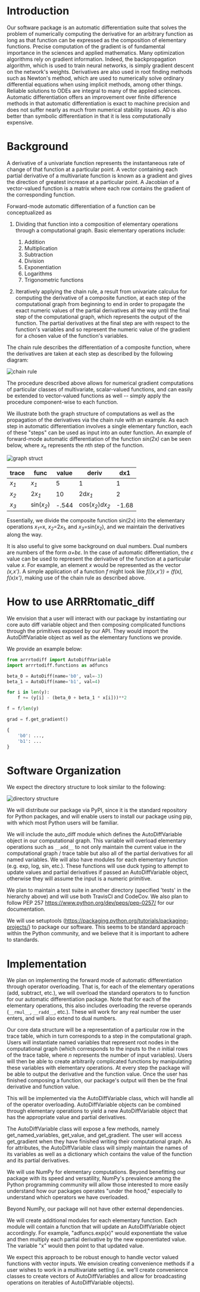 # Introduction

Our software package is an automatic differentiation suite that solves the problem of numerically computing the derivative for an arbitrary function as long as that function can be expressed as the composition of elementary functions. Precise computation of the gradient is of fundamental importance in the sciences and applied mathematics. Many optimization algorithms rely on gradient information. Indeed, the backpropagation algorithm, which is used to train neural networks, is simply gradient descent on the network's weights. Derivatives are also used in root finding methods such as Newton's method, which are used to numerically solve ordinary differential equations when using implicit methods, among other things. Reliable solutions to ODEs are integral to many of the applied sciences. Automatic differentiation offers an improvement over finite difference methods in that automatic differentiation is exact to machine precision and does not suffer nearly as much from numerical stability issues. AD is also better than symbolic differentiation in that it is less computationally expensive.

# Background

A derivative of a univariate function represents the instantaneous rate of change of that function at a particular point. A vector containing each partial derivative of a multivariate function is known as a gradient and gives the direction of greatest increase at a particular point. A Jacobian of a vector-valued function is a matrix where each row contains the gradient of the corresponding function.

Forward-mode automatic differentiation of a function can be conceptualized as 

1. Dividing that function into a composition of elementary operations through a computational graph. Basic elementary operations include:
    1. Addition
    2. Multiplication
    3. Subtraction
    4. Division
    5. Exponentiation
    6. Logarithms
    7. Trigonometric functions
    
2. Iteratively applying the chain rule, a result from univariate calculus for computing the derivative of a composite function, at each step of the computational graph from beginning to end in order to propagate the exact numeric values of the partial derivatives all the way until the final step of the computational graph, which represents the output of the function. The partial derivatives at the final step are with respect to the function's variables and so represent the numeric value of the gradient for a chosen value of the function's variables.

The chain rule describes the differentiation of a composite function, where the derivatives are taken at each step as described by the following diagram: 

![chain rule](./chain_rule.png)

The procedure described above allows for numerical gradient computations of particular classes of multivariate, scalar-valued functions, and can easily be extended to vector-valued functions as well -- simply apply the procedure component-wise to each function.

We illustrate both the graph structure of computations as well as the propagation of the derivatives via the chain rule with an example. As each step in automatic differentiation involves a single elementary function, each of these "steps" can be used as input into an outer function. An example of forward-mode automatic differentiation of the function *sin(2x)* can be seen below, where *x<sub>n</sub>* represents the *n*th step of the function. 

![graph struct](./graph_structure.PNG)

| trace | func        | value   | deriv                 |   dx1 |
|-------|-------------|---------|-----------------------|-------|
| *x<sub>1</sub>* | *x<sub>1</sub>*       | 5     | 1           |     1 |
| *x<sub>2</sub>* | 2*x<sub>1</sub>*      | 10    | 2d*x<sub>1</sub>*          |     2 |
| *x<sub>3</sub>* | sin(*x<sub>2</sub>*) | -.544 | cos(*x<sub>2</sub>*)*dx<sub>2</sub>* | -1.68 |

Essentially, we divide the composite function sin(2x) into the elementary operations *x<sub>1</sub>*=x, *x<sub>2</sub>*=2*x<sub>1</sub>*, and *x<sub>3</sub>*=sin(*x<sub>2</sub>*), and we maintain the derivatives along the way. 

It is also useful to give some background on dual numbers. Dual numbers are numbers of the form *a+bε*. In the case of automatic differentiation, the *ε* value can be used to represent the derivative of the function at a particular value *x*. For example, an element *x* would be represented as the vector *(x,x')*. A simple application of a function *f* might look like *f((x,x')) = (f(x), f(x)x')*, making use of the chain rule as described above. 

# How to use ARRRtomatic_diff

We envision that a user will interact with our package by instantiating our core auto diff variable object and then composing complicated functions through the primitives exposed by our API. They would import the AutoDiffVariable object as well as the elementary functions we provide.

We provide an example below:

```python
from arrrtodiff import AutoDiffVariable
import arrrtodiff.functions as adfuncs

beta_0 = AutoDiff(name='b0', val=-3)
beta_1 = AutoDiff(name='b1', val=4)

for i in len(y):
    f += (y[i] - (beta_0 + beta_1 * x[i]))**2

f = f/len(y)

grad = f.get_gradient()

{
    'b0': ...,
    'b1': ...
}
```

# Software Organization

We expect the directory structure to look similar to the following:

![directory structure](./directory_struct.png)

<!-- . -->
<!-- ├── ARRRtomatic_diff -->
<!-- │   ├── __init__.py -->
<!-- │   ├── auto_diff.py -->
<!-- │   ├── multivariate.py -->
<!-- │   └── functions -->
<!-- │       ├── __init__.py -->
<!-- │       ├── cos.py -->
<!-- │       ├── exp.py -->
<!-- │       ├── log.py -->
<!-- │       ├── sin.py -->
<!-- │       └── tan.py -->
<!-- ├── LICENSE -->
<!-- ├── README.md -->
<!-- ├── docs -->
<!-- │   └── milestone1.md -->
<!-- └── tests -->

We will distribute our package via PyPI, since it is the standard repository for Python packages, and will enable users to install our package using pip, with which most Python users will be familiar.  

We will include the auto_diff module which defines the AutoDiffVariable object in our computational graph. This variable will overload elementary operations such as `__add__` to not only maintain the current value in the computational graph / trace table but also all of the partial derivatives for all named variables. We will also have modules for each elementary function (e.g. exp, log, sin, etc.). These functions will use duck typing to attempt to update values and partial derivatives if passed an AutoDiffVariable object, otherwise they will assume the input is a numeric primitive.

We plan to maintain a test suite in another directory (specified 'tests' in the hierarchy above) and will use both TravisCI and CodeCov. We also plan to follow PEP 257 https://www.python.org/dev/peps/pep-0257/ for our documentation.

We will use setuptools (https://packaging.python.org/tutorials/packaging-projects/) to package our software. This seems to be standard approach within the Python community, and we believe that it is important to adhere to standards.


# Implementation

We plan on implementing the forward mode of automatic differentiation through operator overloading. That is, for each of the elementary operations (add, subtract, etc.), we will overload the standard operators to to function for our automatic differentiation package. Note that for each of the elementary operations, this also includes overloading the reverse operands (`__rmul__`, `__radd__`, etc.). These will work for any real number the user enters, and will also extend to dual numbers.  

Our core data structure will be a representation of a particular row in the trace table, which in turn corresponds to a step in the computational graph. Users will instantiate named variables that represent root nodes in the computational graph (which corresponds to the inputs to the *n* initial rows of the trace table, where *n* represents the number of input variables). Users will then be able to create arbitrarily complicated functions by manipulating these variables with elementary operations. At every step the package will be able to output the derivative and the function value. Once the user has finished composing a function, our package's output will then be the final derivative and function value.  

This will be implemented via the AutoDiffVariable class, which will handle all of the operator overloading. AutoDiffVariable objects can be combined through elementary operations to yield a new AutoDiffVariable object that has the appropriate value and partial derivatives. 

The AutoDiffVariable class will expose a few methods, namely get_named_variables, get_value, and get_gradient. The user will access get_gradient when they have finished writing their computational graph. As for attributes, the AutoDiffVariable class will simply maintain the names of its variables as well as a dictionary which contains the value of the function and its partial derivatives.

We will use NumPy for elementary computations. Beyond benefitting our package with its speed and versatility, NumPy's prevalence among the Python programming community will allow those interested to more easily understand how our packages operates "under the hood," especially to understand which operators we have overloaded.  

Beyond NumPy, our package will not have other external dependencies.

We will create additional modules for each elementary function. Each module will contain a function that will update an AutoDiffVariable object accordingly. For example, "adfuncs.exp(x)" would exponentiate the value and then multiply each partial derivative by the new exponentiated value. The variable "x" would then point to that updated value. 

We expect this approach to be robust enough to handle vector valued functions with vector inputs. We envision creating convenience methods if a user wishes to work in a multivariate setting (i.e. we'll create convenience classes to create vectors of AutoDiffVariables and allow for broadcasting operations on iterables of AutoDiffVariable objects).



